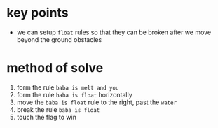 # key points
* we can setup `float` rules so that they can be broken after we move beyond the ground obstacles
# method of solve
1) form the rule `baba is melt and you`
2) form the rule `baba is float` horizontally
3) move the `baba is float` rule to the right, past the `water`
4) break the rule `baba is float`
5) touch the flag to win
